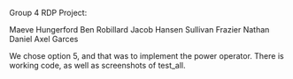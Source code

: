 Group 4 RDP Project:

Maeve Hungerford
Ben Robillard
Jacob Hansen
Sullivan Frazier
Nathan Daniel
Axel Garces

We chose option 5, and that was to implement the power operator.
  There is working code, as well as screenshots of test_all.
  
